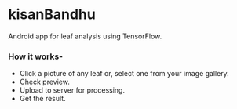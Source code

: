 # kisanBandhu

Android app for leaf analysis using TensorFlow.

### How it works-

* Click a picture of any leaf or, select one from your image gallery.
* Check preview.
* Upload to server for processing.
* Get the result.